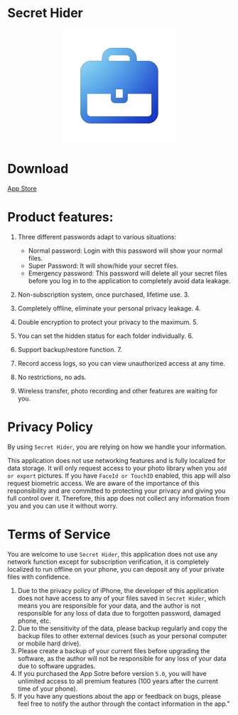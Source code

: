 # Secret Hider

<p style="text-align:center;"><img loading="lazy" src="logo.png" alt="" width="256" height="256"/></p>

# Download
[App Store](https://apps.apple.com/us/app/隐私猎手/id1312636920)

# Product features:
1. Three different passwords adapt to various situations:
    * Normal password: Login with this password will show your normal files.
    * Super Password: It will show/hide your secret files.
    * Emergency password: This password will delete all your secret files before you log in to the application to completely avoid data leakage.

2. Non-subscription system, once purchased, lifetime use. 3.
3. Completely offline, eliminate your personal privacy leakage. 4.
4. Double encryption to protect your privacy to the maximum. 5.
5. You can set the hidden status for each folder individually. 6.
6. Support backup/restore function. 7.
7. Record access logs, so you can view unauthorized access at any time.
8. No restrictions, no ads.
9. Wireless transfer, photo recording and other features are waiting for you.

# Privacy Policy
By using `Secret Hider`, you are relying on how we handle your information. 

This application does not use networking features and is fully localized for data storage. It will only request access to your photo library when you `add or export` pictures. If you have `FaceId or TouchID` enabled, this app will also request biometric access. We are aware of the importance of this responsibility and are committed to protecting your privacy and giving you full control over it. Therefore, this app does not collect any information from you and you can use it without worry.

# Terms of Service
You are welcome to use `Secret Hider`, this application does not use any network function except for subscription verification, it is completely localized to run offline on your phone, you can deposit any of your private files with confidence.
1. Due to the privacy policy of iPhone, the developer of this application does not have access to any of your files saved in `Secret Hider`, which means you are responsible for your data, and the author is not responsible for any loss of data due to forgotten password, damaged phone, etc.
2. Due to the sensitivity of the data, please backup regularly and copy the backup files to other external devices (such as your personal computer or mobile hard drive).
3. Please create a backup of your current files before upgrading the software, as the author will not be responsible for any loss of your data due to software upgrades.
4. If you purchased the App Sotre before version `5.0`, you will have unlimited access to all premium features (100 years after the current time of your phone).
5. If you have any questions about the app or feedback on bugs, please feel free to notify the author through the contact information in the app."
